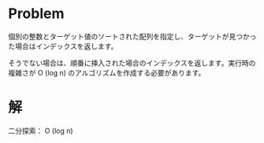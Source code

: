 # Problem

個別の整数とターゲット値のソートされた配列を指定し、ターゲットが見つかった場合はインデックスを返します。

そうでない場合は、順番に挿入された場合のインデックスを返します。実行時の複雑さが O (log n) のアルゴリズムを作成する必要があります。

# 解

二分探索： O (log n)
